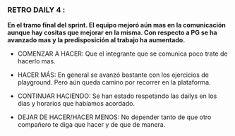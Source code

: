 ### RETRO DAILY 4 :

  **En el tramo final del sprint. El equipo mejoró aún mas en la comunicación aunque hay cositas que mejorar en la misma.
    Con respecto a PG se ha avanzado mas y la predisposición al trabajo ha aumentado.**

  * COMENZAR A HACER: Que el integrante que se comunica poco trate de hacerlo mas.

  * HACER MÁS: En general se avanzó bastante con los ejercicios de playground. Pero aún queda camino por recorrer en la plataforma.

  * CONTINUAR HACIENDO: Se han estado respetando las dailys en los días y horarios que habíamos acordado.

  * DEJAR DE HACER/HACER MENOS: No depender tanto de que otro compañero te diga que hacer y de que de manera.
